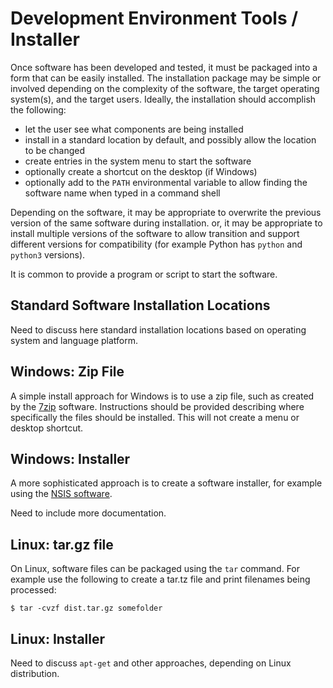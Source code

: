 # Development Environment Tools / Installer

Once software has been developed and tested, it must be packaged into a form that can be easily installed.
The installation package may be simple or involved depending on the complexity of the software,
the target operating system(s), and the target users.  Ideally, the installation should accomplish the following:

* let the user see what components are being installed
* install in a standard location by default, and possibly allow the location to be changed
* create entries in the system menu to start the software
* optionally create a shortcut on the desktop (if Windows)
* optionally add to the `PATH` environmental variable to allow finding the software name when typed in a command shell

Depending on the software, it may be appropriate to overwrite the previous version of the same software during installation.
or, it may be appropriate to install multiple versions of the software to allow transition and support different versions for compatibility
(for example Python has `python` and `python3` versions).

It is common to provide a program or script to start the software.

## Standard Software Installation Locations

Need to discuss here standard installation locations based on operating system and language platform.

## Windows:  Zip File

A simple install approach for Windows is to use a zip file, such as created by the [7zip](https://en.wikipedia.org/wiki/7-Zip) software.
Instructions should be provided describing where specifically the files should be installed.
This will not create a menu or desktop shortcut.

## Windows:  Installer

A more sophisticated approach is to create a software installer, for example using the [NSIS software](https://en.wikipedia.org/wiki/Nullsoft_Scriptable_Install_System).

Need to include more documentation.

## Linux:  tar.gz file

On Linux, software files can be packaged using the `tar` command.  For example use the following to create a tar.tz file and print filenames being processed:

```
$ tar -cvzf dist.tar.gz somefolder
```

## Linux:  Installer

Need to discuss `apt-get` and other approaches, depending on Linux distribution.
